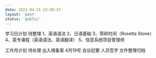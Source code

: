 ```yaml
---
date: 2021-04-15 23:30:37
layout: 'post'
status: 'public'
---
```

学习日计划 待整理
1、英语语法
2、日语基础
3、零碎时间（Rosetta Stone）
4、英专课程（英语语法、英语翻译）
5、信息系统项目管理师


工作月计划 待处理
出入境备案 4月19号
会议纪要
人员签字
文件整理归档
